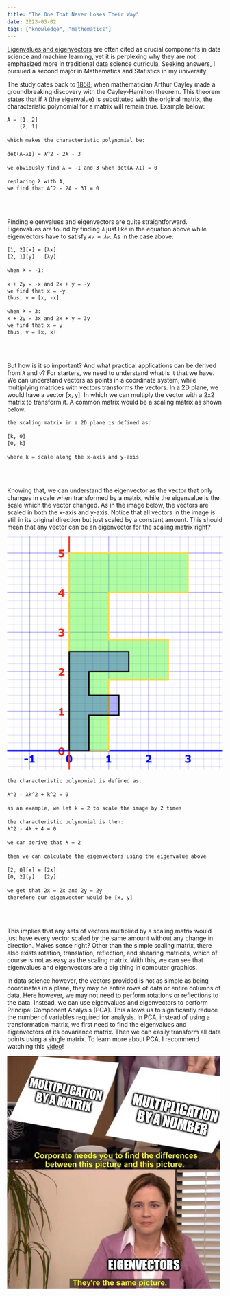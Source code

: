 ```yaml
---
title: "The One That Never Loses Their Way"
date: 2023-03-02
tags: ["knowledge", "mathematics"]
---
```


[Eigenvalues and eigenvectors](https://en.wikipedia.org/wiki/Eigenvalues_and_eigenvectors) are often cited as crucial components in data science and machine learning, yet it is perplexing why they are not emphasized more in traditional data science curricula. Seeking answers, I pursued a second major in Mathematics and Statistics in my university.

The study dates back to [1858](https://www.jstor.org/stable/108649), when mathematician Arthur Cayley made a groundbreaking discovery with the Cayley-Hamilton theorem. This theorem states that if *```λ```* (the eigenvalue) is substituted with the original matrix, the characteristic polynomial for a matrix will remain true. Example below:

```
A = [1, 2]
    [2, 1]

which makes the characteristic polynomial be:

det(A-λI) = λ^2 - 2λ - 3

we obviously find λ = -1 and 3 when det(A-λI) = 0

replacing λ with A, 
we find that A^2 - 2A - 3I = 0
```

<br/><br/>

Finding eigenvalues and eigenvectors are quite straightforward. Eigenvalues are found by finding *```λ```* just like in the equation above while eigenvectors have to satisfy *```Av = λv```*. As in the case above: 

```
[1, 2][x] = [λx]
[2, 1][y]   [λy]

when λ = -1:

x + 2y = -x and 2x + y = -y
we find that x = -y
thus, v = [x, -x] 

when λ = 3:
x + 2y = 3x and 2x + y = 3y
we find that x = y
thus, v = [x, x]
```

<br/><br/>

But how is it so important? And what practical applications can be derived from *```λ```* and *```v```*? For starters, we need to understand what is it that we have. We can understand vectors as points in a coordinate system, while multiplying matrices with vectors transforms the vectors. In a 2D plane, we would have a vector [x, y]. In which we can multiply the vector with a 2x2 matrix to transform it. A common matrix would be a scaling matrix as shown below.

```
the scaling matrix in a 2D plane is defined as:

[k, 0]
[0, k]

where k = scale along the x-axis and y-axis
```

<br/><br/>

Knowing that, we can understand the eigenvector as the vector that only changes in scale when transformed by a matrix, while the eigenvalue is the scale which the vector changed. As in the image below, the vectors are scaled in both the x-axis and y-axis. Notice that all vectors in the image is still in its original direction but just scaled by a constant amount. This should mean that any vector can be an eigenvector for the scaling matrix right?
  
![matrix_scaling.png](/blogs/matrix_scaling.png)

```
the characteristic polynomial is defined as:

λ^2 - λk^2 + k^2 = 0

as an example, we let k = 2 to scale the image by 2 times

the characteristic polynomial is then:
λ^2 - 4λ + 4 = 0

we can derive that λ = 2

then we can calculate the eigenvectors using the eigenvalue above

[2, 0][x] = [2x]
[0, 2][y]   [2y]

we get that 2x = 2x and 2y = 2y
therefore our eigenvector would be [x, y]
```

<br/><br/>

This implies that any sets of vectors multiplied by a scaling matrix would just have every vector scaled by the same amount without any change in direction. Makes sense right? Other than the simple scaling matrix, there also exists rotation, translation, reflection, and shearing matrices, which of course is not as easy as the scaling matrix. With this, we can see that eigenvalues and eigenvectors are a big thing in computer graphics. 

In data science however, the vectors provided is not as simple as being coordinates in a plane, they may be entire rows of data or entire columns of data. Here however, we may not need to perform rotations or reflections to the data. Instead, we can use eigenvalues and eigenvectors to perform Principal Component Analysis (PCA). This allows us to significantly reduce the number of variables required for analysis. In PCA, instead of using a transformation matrix, we first need to find the eigenvalues and eigenvectors of its covariance matrix. Then we can easily transform all data points using a single matrix. To learn more about PCA, I recommend watching this [video](https://www.youtube.com/watch?v=FgakZw6K1QQ)!

![eigenvector.png](/blogs/eigenvector.png)